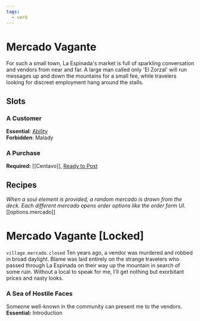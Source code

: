 ```yaml
---
tags:
  - verb
---
```

# Mercado Vagante
For such a small town, La Espinada's market is full of sparkling conversation and vendors from near and far. A large man called only 'El Zorzal' will run messages up and down the mountains for a small fee, while travelers looking for discreet employment hang around the stalls.
## Slots
### A Customer
**Essential**: [Ability](https://uadaf.theevilroot.xyz/rowenarium/element/ability)<br>**Forbidden**: Malady
### A Purchase
**Required:** [[Centavo]], [Ready to Post](https://uadaf.theevilroot.xyz/rowenarium/element/post.ready)
## Recipes
*When a soul element is provided, a random mercado is drawn from the deck. Each different mercado opens order options like the order form UI.*
[[options.mercado]]
# Mercado Vagante \[Locked]
`village.mercado.closed`
Ten years ago, a vendor was murdered and robbed in broad daylight. Blame was laid entirely on the strange travelers who passed through La Espinada on their way up the mountain in search of some ruin. Without a local to speak for me, I'll get nothing but exorbitant prices and nasty looks.
### A Sea of Hostile Faces
Someone well-known in the community can present me to the vendors.<br>**Essential:** Introduction